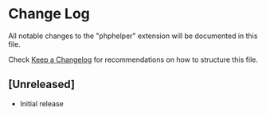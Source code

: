 # Change Log
All notable changes to the "phphelper" extension will be documented in this file.

Check [Keep a Changelog](http://keepachangelog.com/) for recommendations on how to structure this file.

## [Unreleased]
- Initial release